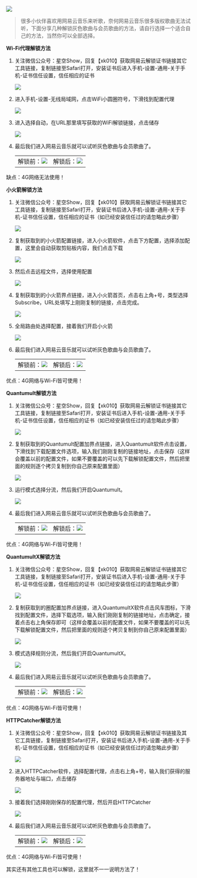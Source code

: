 <p><img src="https://xkshow.gitee.io/blog/pic/wymusic.jpg" referrerpolicy="no-referrer"></p>
<blockquote><p>很多小伙伴喜欢用网易云音乐来听歌，奈何网易云音乐很多版权歌曲无法试听，下面分享几种解锁灰色歌曲与会员歌曲的方法，请自行选择一个适合自己的方法，当然你可以全部选择。</p>
</blockquote>
<p><strong>Wi-Fi代理解锁方法</strong></p>
<ol>
<li>关注微信公众号：星空Show，回复【xk010】获取网易云解锁证书链接其它工具链接，复制链接至Safari打开，安装证书后进入手机-设置-通用-关于手机-证书信任设置，信任相应的证书</li>
<p><img src="https://xkshow.gitee.io/blog/pic/wy3.jpg" referrerpolicy="no-referrer"></p>
<li>进入手机-设置-无线局域网，点击WiFi小圆圈符号，下滑找到配置代理</li>
<p><img src="https://xkshow.gitee.io/blog/pic/wy4.jpg" referrerpolicy="no-referrer"></p>
<li>进入选择自动，在URL那里填写获取的WiFi解锁链接，点击储存</li>
<p><img src="https://xkshow.gitee.io/blog/pic/wy5.jpg" referrerpolicy="no-referrer"></p>
<li>最后我们进入网易云音乐就可以试听灰色歌曲与会员歌曲了。</li>
<table><tr>
<td>解锁前：<img src=https://xkshow.gitee.io/blog/pic/wy1.jpg border=0></td>
<td>解锁后：<img src=https://xkshow.gitee.io/blog/pic/wy2.jpg border=0></td>
</tr></table>

</ol>
<p>缺点：4G网络无法使用！</p>
<p><strong>小火箭解锁方法</strong></p>
<ol>
<li>关注微信公众号：星空Show，回复【xk010】获取网易云解锁证书链接其它工具链接，复制链接至Safari打开，安装证书后进入手机-设置-通用-关于手机-证书信任设置，信任相应的证书（如已经安装信任过的请忽略此步骤）</li>
<p><img src="https://xkshow.gitee.io/blog/pic/wy3.jpg" referrerpolicy="no-referrer"></p>
<li>复制获取到的小火箭配置链接，进入小火箭软件，点击下方配置，选择添加配置，这里会自动获取剪贴板内容，我们点击下载</li>
<p><img src="https://xkshow.gitee.io/blog/pic/wy6.jpg" referrerpolicy="no-referrer"></p>
<li>然后点击远程文件，选择使用配置</li>
<p><img src="https://xkshow.gitee.io/blog/pic/wy7.jpg" referrerpolicy="no-referrer"></p>
<li>复制获取到的小火箭界点链接，进入小火箭首页，点击右上角+号，类型选择Subscribe，URL处填写上刚刚复制的链接，点击完成。</li>
<p><img src="https://xkshow.gitee.io/blog/pic/wy8.jpg" referrerpolicy="no-referrer"></p>
<li>全局路由处选择配置，接着我们开启小火箭</li>
<p><img src="https://xkshow.gitee.io/blog/pic/wy9.jpg" referrerpolicy="no-referrer"></p>
<li>最后我们进入网易云音乐就可以试听灰色歌曲与会员歌曲了。</li>
<table><tr>
<td>解锁前：<img src=https://xkshow.gitee.io/blog/pic/wy1.jpg border=0></td>
<td>解锁后：<img src=https://xkshow.gitee.io/blog/pic/wy2.jpg border=0></td>
</tr></table>
  
</ol>
<p>优点：4G网络与Wi-Fi皆可使用！</p>
<p><strong>Quantumult解锁方法</strong></p>
<ol>
<li>关注微信公众号：星空Show，回复【xk010】获取网易云解锁证书链接其它工具链接，复制链接至Safari打开，安装证书后进入手机-设置-通用-关于手机-证书信任设置，信任相应的证书（如已经安装信任过的请忽略此步骤）</li>
<p><img src="https://xkshow.gitee.io/blog/pic/wy3.jpg" referrerpolicy="no-referrer"></p>
<li>复制获取到的Quantumult配置加界点链接，进入Quantumult软件点击设置，下滑找到下载配置文件选项，输入我们刚刚复制的链接地址，点击保存（这样会覆盖以前的配置文件，如果不要覆盖的可以先下载解锁配置文件，然后把里面的规则逐个拷贝复制到你自己原来配置里面）</li>
<p><img src="https://xkshow.gitee.io/blog/pic/wy10.jpg" referrerpolicy="no-referrer"></p>
<li>运行模式选择分流，然后我们开启Quantumult。</li>
<p><img src="https://xkshow.gitee.io/blog/pic/wy11.jpg" referrerpolicy="no-referrer"></p>
<li>最后我们进入网易云音乐就可以试听灰色歌曲与会员歌曲了。</li>
<table><tr>
<td>解锁前：<img src=https://xkshow.gitee.io/blog/pic/wy1.jpg border=0></td>
<td>解锁后：<img src=https://xkshow.gitee.io/blog/pic/wy2.jpg border=0></td>
</tr></table>
  
</ol>
<p>优点：4G网络与Wi-Fi皆可使用！</p>
<p><strong>QuantumultX解锁方法</strong> </p>
<ol>
<li>关注微信公众号：星空Show，回复【xk010】获取网易云解锁证书链接其它工具链接，复制链接至Safari打开，安装证书后进入手机-设置-通用-关于手机-证书信任设置，信任相应的证书（如已经安装信任过的请忽略此步骤）</li>
<p><img src="https://xkshow.gitee.io/blog/pic/wy3.jpg" referrerpolicy="no-referrer"></p>
<li>复制获取到的圈配置加界点链接，进入QuantumultX软件点击风车图标，下滑找到配置文件，选择下载选项，输入我们刚刚复制的链接地址，点击确定，接着点击右上角保存即可（这样会覆盖以前的配置文件，如果不要覆盖的可以先下载解锁配置文件，然后把里面的规则逐个拷贝复制到你自己原来配置里面）</li>
<p><img src="https://xkshow.gitee.io/blog/pic/wy12.jpg" referrerpolicy="no-referrer"></p>
<li>模式选择规则分流，然后我们开启QuantumultX。</li>
<p><img src="https://xkshow.gitee.io/blog/pic/wy13.jpg" referrerpolicy="no-referrer"></p>
<li>最后我们进入网易云音乐就可以试听灰色歌曲与会员歌曲了。</li>
<table><tr>
<td>解锁前：<img src=https://xkshow.gitee.io/blog/pic/wy1.jpg border=0></td>
<td>解锁后：<img src=https://xkshow.gitee.io/blog/pic/wy2.jpg border=0></td>
</tr></table>
  
</ol>
<p>优点：4G网络与Wi-Fi皆可使用！</p>
<p><strong>HTTPCatcher解锁方法</strong> </p>
<ol>
<li>关注微信公众号：星空Show，回复【xk010】获取网易云解锁证书链接及其它工具链接，复制链接至Safari打开，安装证书后进入手机-设置-通用-关于手机-证书信任设置，信任相应的证书（如已经安装信任过的请忽略此步骤）</li>
<p><img src="https://xkshow.gitee.io/blog/pic/wy3.jpg" referrerpolicy="no-referrer"></p>
<li>进入HTTPCatcher软件，选择配置代理，点击右上角+号，输入我们获得的服务器地址与端口，点击储存</li>
<p><img src="https://xkshow.gitee.io/blog/pic/wy14.jpg" referrerpolicy="no-referrer"></p>
<li>接着我们选择刚刚保存的配置代理，然后开启HTTPCatcher</li>
<p><img src="https://xkshow.gitee.io/blog/pic/wy15.jpg" referrerpolicy="no-referrer"></p>
<li>最后我们进入网易云音乐就可以试听灰色歌曲与会员歌曲了。  </li>
<table><tr>
<td>解锁前：<img src=https://xkshow.gitee.io/blog/pic/wy1.jpg border=0></td>
<td>解锁后：<img src=https://xkshow.gitee.io/blog/pic/wy2.jpg border=0></td>
</tr></table>
  
</ol>
<p>优点：4G网络与Wi-Fi皆可使用！</p>
<p>其实还有其他工具也可以解锁，这里就不一一说明方法了！</p>
